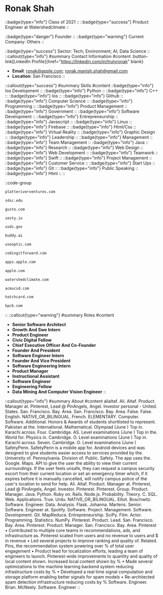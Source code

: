 # Ronak Shah
::badge{type="info"}
Class of 2021
::
::badge{type="success"}
Product Engineer at Watershedclimate
::

::badge{type="danger"}
Founder
::
::badge{type="warning"}
Current Company: Others
::

::badge{type="success"}
Sector: Tech; Environment; AI; Data Science
::
::callout{type="info"}
#summary
Contact Information
#content
:button-link[LinkedIn Profile]{href="https://linkedin.com/in/trulyronak" blank}
- **Email**: ronak@apple.com; ronak.manish.shah@gmail.com
- **Location**: San Francisco
::

::callout{type="success"}
#summary
Skills
#content
::badge{type="info"}
Ios Development
::
::badge{type="info"}
Python
::
::badge{type="info"}
C++
::
::badge{type="info"}
Ios
::
::badge{type="info"}
Github
::
::badge{type="info"}
Computer Science
::
::badge{type="info"}
Programming
::
::badge{type="info"}
Product Management
::
::badge{type="info"}
Government
::
::badge{type="info"}
Software Development
::
::badge{type="info"}
Entrepreneurship
::
::badge{type="info"}
Javascript
::
::badge{type="info"}
Linux
::
::badge{type="info"}
Firebase
::
::badge{type="info"}
Html/Css
::
::badge{type="info"}
Virtual Reality
::
::badge{type="info"}
Graphic Design
::
::badge{type="info"}
Leadership
::
::badge{type="info"}
Management
::
::badge{type="info"}
Team Management
::
::badge{type="info"}
Java
::
::badge{type="info"}
Research
::
::badge{type="info"}
Web Design
::
::badge{type="info"}
Web Development
::
::badge{type="info"}
Teamwork
::
::badge{type="info"}
Swift
::
::badge{type="info"}
Project Management
::
::badge{type="info"}
Customer Service
::
::badge{type="info"}
Start Ups
::
::badge{type="info"}
Git
::
::badge{type="info"}
Public Speaking
::
::badge{type="info"}
Html
::
::

::code-group
```bash [Platte River Ventures]
platteriverventures.com
```
```bash [San Diego Supercomputer Center]
sdsc.edu
```
```bash [Gusto]
gusto.com
```
```bash [Zesty.io]
zesty.io
```
```bash [U.S. Digital Service]
usds.gov
```
```bash [Buddy.ai]
buddy.ai
```
```bash [Optic]
useoptic.com
```
```bash [Coding it Forward]
codingitforward.com
```
```bash [Apple Inc.]
apps.apple.com
```
```bash [Apple]
apple.com
```
```bash [Watershedclimate]
watershedclimate.com
```
```bash [ACM UCSD]
acmucsd.com
```
```bash [Nearside]
hatchcard.com
```
```bash [Kleiner Perkins Caufield & Byers]
kpcb.com
```
::
::callout{type="warning"}
#summary
Roles
#content
- **Senior Software Architect**
- **Growth And Swe Intern**
- **Product Engineer**
- **Civic Digital Fellow**
- **Chief Executive Officer And Co-Founder**
- **Founder And President**
- **Software Engineer Intern**
- **Founder And Vice President**
- **Software Engineering Intern**
- **Product Manager**
- **Instructional Assistant**
- **Software Engineer**
- **Engineering Fellow**
- **Data Mining And Computer Vision Engineer**
::

::callout{type="info"}
#summary
About
#content
alialtaf. Ali. Altaf. Product. Manager at. Pinterest, Lead @ PinAngels, Angel. Investor personal - United. States. San. Francisco. Bay. Area. San. Francisco. Bay. Area. False. False. English. NATIVE_OR_BILINGUAL. French. ELEMENTARY. Computer. Software. Additional. Honors & Awards of students shortlisted to represent. Pakistan at the. International. Mathematical. Olympiad (June ) Top in. Karachi across. Four. Cambridge. AS. Level examinations (June ) Top in the. World for. Physics in. Cambridge. O. Level examinations (June ) Top in. Karachi across. Seven. Cambridge. O. Level examinations (June ) SafetyPenn. SafetyPenn is a mobile app for. Android devices and was designed to give students easier access to services provided by the. University of. Pennsylvania. Division of. Public. Safety. The app uses the. Google. Maps. API to give the user the ability to view their current surroundings. If the user feels unsafe, they can request a campus security escort from their current location or set an emergency timer which, if it expires before it is manually cancelled, will notify campus police of the user's location to send for help. Ali. Altaf. Product. Manager at. Pinterest, Lead @ PinAngels, Angel. Investor. Pinterest. Pinterest. Group. Product. Manager. Java. Python. Ruby on. Rails. Node.js. Probability. Theory. C. SQL. Web. Applications. True. Urdu. NATIVE_OR_BILINGUAL. Elliot. Boschwitz. Software. Engineer. Data. Analysis. Flask. Johanna. Martens. Senior. Software. Engineer at. Spotify. Software. Project. Management. Software. Development. Git. MapReduce. Entrepreneurship. SciPy. Film. Actor. Programming. Statistics. NumPy. Pinterest. Product. Lead. San. Francisco. Bay. Area. Pinterest. Product. Manager. San. Francisco. Bay. Area. Pinterest • Contributed to multiple core teams in recommendations, ads, and infrastructure as. Pinterest scaled from users and no revenue to users and $ in revenue • Led several projects to improve ranking and quality of. Related. Pins, the recommendation system powering over % of total user engagement • Product lead for localization efforts, leading a team of engineers to launch. Pinterest-wide improvements to quantity and quality of local content shown. Increased local content shown by % • Made several optimizations to the machine learning backend system reducing infrastructure costs by % • Developed a real time signal computation and storage platform enabling better signals for spam models • Re-architected spam detection infrastructure reducing costs by % Software. Engineer. Brian. McNeely. Software. Engineer
::
